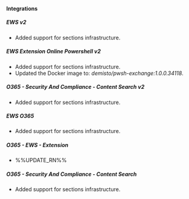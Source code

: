 
#### Integrations
##### EWS v2
- Added support for sections infrastructure.
##### EWS Extension Online Powershell v2
- Added support for sections infrastructure.
- Updated the Docker image to: *demisto/pwsh-exchange:1.0.0.34118*.
##### O365 - Security And Compliance - Content Search v2
- Added support for sections infrastructure.
##### EWS O365
- Added support for sections infrastructure.
##### O365 - EWS - Extension
- %%UPDATE_RN%%
##### O365 - Security And Compliance - Content Search
- Added support for sections infrastructure.
